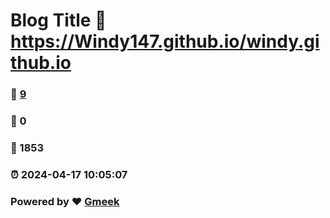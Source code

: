 # Blog Title :link: https://Windy147.github.io/windy.github.io 
### :page_facing_up: [9](https://Windy147.github.io/windy.github.io/tag.html) 
### :speech_balloon: 0 
### :hibiscus: 1853 
### :alarm_clock: 2024-04-17 10:05:07 
### Powered by :heart: [Gmeek](https://github.com/Meekdai/Gmeek)
